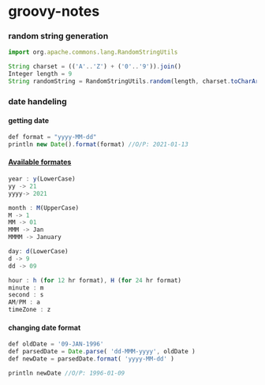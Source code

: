 # groovy-notes

### random string generation
```js
import org.apache.commons.lang.RandomStringUtils

String charset = (('A'..'Z') + ('0'..'9')).join()
Integer length = 9
String randomString = RandomStringUtils.random(length, charset.toCharArray())
```

### date handeling

#### getting date
```js
def format = "yyyy-MM-dd"
println new Date().format(format) //O/P: 2021-01-13
```
#### [Available formates](https://rmr.fandom.com/wiki/Groovy_Date_Parsing_and_Formatting)
```js
year : y(LowerCase) 
yy -> 21
yyyy-> 2021

month : M(UpperCase)
M -> 1
MM -> 01
MMM -> Jan
MMMM -> January

day: d(LowerCase) 
d -> 9
dd -> 09

hour : h (for 12 hr format), H (for 24 hr format)
minute : m
second : s 
AM/PM : a 
timeZone : z
```

#### changing date format
```js
def oldDate = '09-JAN-1996'
def parsedDate = Date.parse( 'dd-MMM-yyyy', oldDate )
def newDate = parsedDate.format( 'yyyy-MM-dd' )

println newDate //O/P: 1996-01-09
```
